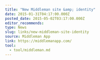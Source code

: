 ```yaml
---
title: "New Middleman site &amp; identity"
date: 2015-01-31T04:17:00.000Z
posted_date: 2015-05-02T03:17:00.000Z
editor_recommends:
type: News
slug: links/new-middleman-site-identity
source: Middleman App
link: https://middlemanapp.com/
tool:
  - tool/middleman.md
---
```





